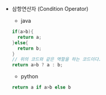 * 삼항연산자 (Condition Operator) 
  - java
  ```Java
  if(a>b){
    return a;
  }else{
    return b;
  }
  // 위의 코드와 같은 역할을 하는 코드이다.
  return a>b ? a : b;
  ```
  
  - python
  ```Python
  return a if a>b else b
  ```

